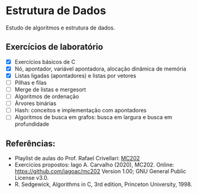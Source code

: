 # Estrutura de Dados
Estudo de algoritmos e estrutura de dados.

## Exercícios de laboratório
- [x] Exercícios básicos de C 
- [x] Nó, apontador, variável apontadora, alocação dinâmica de memória 
- [x] Listas ligadas (apontadores) e listas por vetores 
- [ ] Pilhas e filas
- [ ] Merge de listas e mergesort
- [ ] Algoritmos de ordenação
- [ ] Árvores binárias
- [ ] Hash: conceitos e implementação com apontadores
- [ ] Algoritmos de busca em grafos: busca em largura e busca em profundidade
  
## Referências:
* Playlist de aulas do Prof. Rafael Crivellari: [MC202](https://www.youtube.com/playlist?list=PLCl-VIWW2J7KryitdrtAirfqJZ_p0wNVC)
* Exercícios propostos: Iago A. Carvalho (2020), MC202. Online: https://github.com/iagoac/mc202 Version 1.00; GNU General Public License v3.0.
* R. Sedgewick, Algorithms in C, 3rd edition, Princeton University, 1998. 
